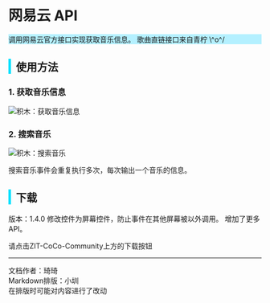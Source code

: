 # 网易云 API
<div style="background-color: rgb(180, 240, 255);">
  调用网易云官方接口实现获取音乐信息。
  歌曲直链接口来自青柠  \^o^/ 
</div>

<div style="border-left: 5px solid rgb(0, 225, 255); padding-left: 10px;">
<h2>使用方法</h2>
</div>

### 1. 获取音乐信息

![积木：获取音乐信息](https://cc.zitzhen.cn/control/网易云API-Qii/images/1.png)

### 2. 搜索音乐

![积木：搜索音乐](https://cc.zitzhen.cn/control/网易云API-Qii/images/2.png)

搜索音乐事件会重复执行多次，每次输出一个音乐的信息。

<div style="border-left: 5px solid rgb(0, 225, 255); padding-left: 10px;">
<h2>下载</h2>
</div>

版本：1.4.0
修改控件为屏幕控件，防止事件在其他屏幕被以外调用。
增加了更多 API。

请点击ZIT-CoCo-Community上方的下载按钮

---
文档作者：琦琦  
Markdown排版：小圳  
在排版时可能对内容进行了改动  
